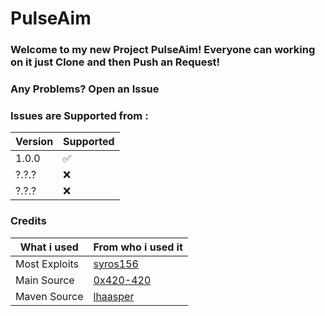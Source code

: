 # PulseAim

### Welcome to my new Project PulseAim! Everyone can working on it just Clone and then Push an Request!


###  Any Problems? Open an Issue 


###  Issues are Supported from :

| Version | Supported          |
| ------- | ------------------ |
| 1.0.0   | :white_check_mark: |
| ?.?.?   | :x: |
| ?.?.?   | :x: |





### Credits 

| What i used  | From who i used it |
| ------------ | ------------------ |
| Most Exploits | [syros156](https://github.com/syros156/FortniteCheatExploits) |
| Main Source   | [0x420-420](https://github.com/0x420-420/COVID69-CRACK/blob/master/Covid69Paste.rar) |
| Maven Source   | [lhaasper](https://github.com/lhaasper/FORTNITE-CHEATS) |
